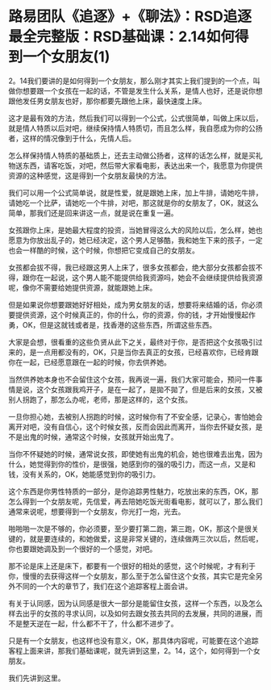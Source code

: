 # 路易团队《追逐》+《聊法》：RSD追逐最全完整版：RSD基础课：2.14如何得到一个女朋友(1)

2。14我们要讲的是如何得到一个女朋友，那么刚才其实上我们提到的一个点，叫做你想要跟一个女孩在一起的话，不管是发生什么关系，是情人也好，还是说你想跟他发任男女朋友也好，那你都要先跟他上床，最快速度上床。

这才是最有效的方法，然后我们可以得到一个公式，公式很简单，叫做上床以后，就是情人特质以后对吧，继续保持情人特质切，而且怎么样，我自愿成为你的公扬者，这样的情况像到于什么，先情人后。

怎么样保持情人特质的基础质上，还去主动做公扬者，这样的话怎么样，就是买礼物送东西，请客吃饭，对吧，然后带大家看电影，表达出来一个，我愿意为你提供资源的这种感觉，这是得到一个女朋友最快的方法。

我们可以用一个公式简单说，就是性爱，就是跟她上床，加上牛排，请她吃牛排，请她吃一个比萨，请她吃一个牛排，对吧，那这就是你的女朋友了，OK，就这么简单，那我们还是回来讲这一点，就是说在重复一遍。

女孩跟你上床，是她最大程度的投资，当她冒得这么大的风险以后，怎么样，她也愿意为你放出乱子的，她已经决定，这个男人足够酷，我和她生下来的孩子，一定也会一样酷的时候，这个时候，你想把它变成自己的女朋友。

女孩都会拔不得，我已经跟这男人上床了，很多女孩都会，绝大部分女孩都会拔不得，跟你在一起说，这个男人能不能提供给我资源吗，她会不会继续提供给我资源呢，像你不需要给她提供资源，就能跟她上床。

但是如果说你想要跟她好好相处，成为男女朋友的话，想要将来结婚的话，你必须要提供资源，这个时候真正的，你的什么，你的资源，你的钱，才开始慢慢起作勇，OK，但是这就钱或者是，找香港的这些东西，所谓这些东西。

大家是会想，很看重的这些负贤从此下之关，最终对于你，是否把这个女孩吸引过来的，是一点用都没有的，OK，只是当你去真正的女孩，已经喜欢你，已经肯跟你在一起，已经愿意跟在一起的时候，你去供养她。

当然供养她本身也不会留住这个女孩，我再说一遍，我们大家可能会，预问一件事情是说，这个女孩跟我鸡开子，是在一起了，是拋不拋了，但是后来的女孩，又被别人拐跑了，那怎么办呢，老师，那是这样的，这个女孩。

一旦你担心她，去被别人拐跑的时候，这时候你有了不安全感，记录心，害怕她会离开对吧，没有自信心，这个时候女孩，反而会因此而离开，当你去怀疑女孩，是不是出鬼的时候，通常这个时候，女孩就开始出鬼了。

当你不怀疑她的时候，通常说女孩，即使她有出鬼的机会，她也很难去出鬼，因为什么，她觉得到你的性价，是很强，她感到你的强的吸引力，而这一点，又是和钱，没有关系的，OK，她能感觉到你的吸引力。

这个东西是你男性特质的一部分，是你追踪男性魅力，吃放出来的东西，OK，那怎么得到一个女朋友呢，先信爱，再去陪她吃饭光街看电影，就可以了，那么我们通常来说呢，想要得到一个女朋友，你光打一炮，光去。

啪啪啪一次是不够的，你必须要，至少要打第二跑，第三跑，OK，那这个是很关键的，就是要连续的，和她做爱，这是非常关键的，连续做两三次以后，然后呢，你也要跟她调及到一个很好的一个感觉，对吧。

那不论是床上还是床下，都要有一个很好的相处的感觉，这个时候呢，才有利于你，慢慢的去获得这样一个女朋友，那么至于怎么留住这个女孩，其实它是完全另外不同的一个大的章节了，我们在这个追踪客程上面会讲。

有关于认同感，因为认同感是很大一部分是能留住女孩，这样一个东西，以及怎么样去出乎的女孩的寻求认同，以及如何去跟女孩去共同的去发展，共同的进展，而不是整天逆在一起，什么都不干了，什么都不进步了。

只是有一个女朋友，也这样也没有意义，OK，那具体内容呢，可能要在这个追踪客程上面来讲，那我们基础课呢，就先讲到这里，2。14，这个，如何得到一个女朋友。

我们先讲到这里。